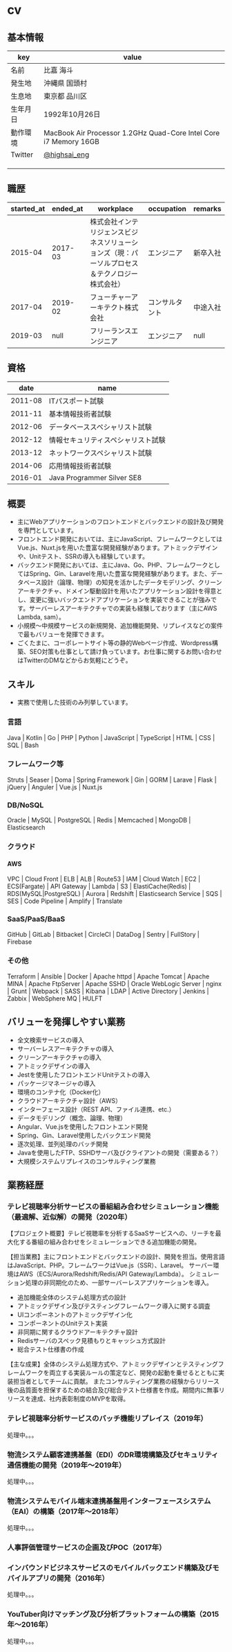 # cv

## 基本情報

| key | value |
|-|-|
| 名前 | 比嘉 海斗 |
| 発生地 | 沖縄県 国頭村 |
| 生息地 | 東京都 品川区 |
| 生年月日 | 1992年10月26日 |
| 動作環境 | MacBook Air Processor 1.2GHz Quad-Core Intel Core i7 Memory 16GB |
| Twitter | [@highsai_eng](https://twitter.com/highsai_eng) |
|  |  |
|  |  |
|  |  |

## 職歴
| started_at | ended_at | workplace | occupation | remarks |
|-|-|-|-|-|
| 2015-04 | 2017-03 | 株式会社インテリジェンスビジネスソリューションズ（現：パーソルプロセス＆テクノロジー株式会社） | エンジニア | 新卒入社 |
| 2017-04 | 2019-02 | フューチャーアーキテクト株式会社 | コンサルタント | 中途入社 |
| 2019-03 | null | フリーランスエンジニア | エンジニア | null |

## 資格
| date | name |
|-|-|
| 2011-08 | ITパスポート試験 |
| 2011-11 | 基本情報技術者試験 |
| 2012-06 | データベーススペシャリスト試験 |
| 2012-12 | 情報セキュリティスペシャリスト試験 |
| 2013-12 | ネットワークスペシャリスト試験 |
| 2014-06 | 応用情報技術者試験 |
| 2016-01 | Java Programmer Silver SE8 |

## 概要

- 主にWebアプリケーションのフロントエンドとバックエンドの設計及び開発を専門としています。
- フロントエンド開発においては、主にJavaScript、フレームワークとしてはVue.js、Nuxt.jsを用いた豊富な開発経験があります。アトミックデザインや、Unitテスト、SSRの導入も経験しています。
- バックエンド開発においては、主にJava、Go、PHP、フレームワークとしてはSpring、Gin、Laravelを用いた豊富な開発経験があります。また、データベース設計（論理、物理）の知見を活かしたデータモデリング、クリーンアーキテクチャ、ドメイン駆動設計を用いたアプリケーション設計を得意とし、変更に強いバックエンドアプリケーションを実装できることが強みです。サーバーレスアーキテクチャでの実装も経験しております（主にAWS Lambda, sam）。
- 小規模〜中規模サービスの新規開発、追加機能開発、リプレイスなどの案件で最もバリューを発揮できます。
- ごくたまに、コーポレートサイト等の静的Webページ作成、Wordpress構築、SEO対策も仕事として請け負っています。お仕事に関するお問い合わせはTwitterのDMなどからお気軽にどうぞ。

## スキル

- 実務で使用した技術のみ列挙しています。

### 言語

Java | Kotlin | Go | PHP | Python | JavaScript | TypeScript | HTML | CSS | SQL | Bash

### フレームワーク等

Struts | Seaser | Doma | Spring Framework | Gin | GORM | Larave | Flask | jQuery | Anguler | Vue.js | Nuxt.js

### DB/NoSQL

Oracle | MySQL | PostgreSQL | Redis | Memcached | MongoDB | Elasticsearch

### クラウド

#### AWS

VPC | Cloud Front | ELB | ALB | Route53 | IAM | Cloud Watch | EC2 | ECS(Fargate) | API Gateway | Lambda | S3 | ElastiCache(Redis) | RDS(MySQL|PostgreSQL) | Aurora | Redshift | Elasticsearch Service | SQS | SES | Code Pipeline | Amplify | Translate

### SaaS/PaaS/BaaS

GitHub | GitLab | Bitbacket | CircleCI | DataDog | Sentry | FullStory | Firebase

### その他

Terraform | Ansible | Docker | Apache httpd | Apache Tomcat | Apache MINA | Apache FtpServer | Apache SSHD | Oracle WebLogic Server | nginx | Grunt | Webpack | SASS | Kibana | LDAP | Active Directory | Jenkins | Zabbix | WebSphere MQ | HULFT

## バリューを発揮しやすい業務

- 全文検索サービスの導入
- サーバーレスアーキテクチャの導入
- クリーンアーキテクチャの導入
- アトミックデザインの導入
- Jestを使用したフロントエンドUnitテストの導入
- パッケージマネージャの導入
- 環境のコンテナ化（Docker化）
- クラウドアーキテクチャ設計（AWS）
- インターフェース設計（REST API、ファイル連携、etc.）
- データモデリング（概念、論理、物理）
- Angular、Vue.jsを使用したフロントエンド開発
- Spring、Gin、Laravel使用したバックエンド開発
- 逐次処理、並列処理のバッチ開発
- Javaを使用したFTP、SSHDサーバ及びクライアントの開発（需要ある？）
- 大規模システムリプレイスのコンサルティング業務

## 業務経歴

### テレビ視聴率分析サービスの番組組み合わせシミュレーション機能（最適解、近似解）の開発（2020年）

【プロジェクト概要】テレビ視聴率を分析するSaaSサービスへの、リーチを最大化する番組の組み合わせをシミュレーションできる追加機能の開発。

【担当業務】主にフロントエンドとバックエンドの設計、開発を担当。使用言語はJavaScript、PHP。フレームワークはVue.js（SSR）、Laravel。
サーバー環境はAWS（ECS/Aurora/Redshift/Redis/API Gateway/Lambda）。
シミュレーション処理の非同期化のため、一部サーバーレスアプリケーションを導入。

- 追加機能全体のシステム処理方式の設計
- アトミックデザイン及びテスティングフレームワーク導入に関する調査
- UIコンポーネントのアトミックデザイン化
- コンポーネントのUnitテスト実装
- 非同期に関するクラウドアーキテクチャ設計
- Redisサーバのスペック見積もりとキャッシュ方式設計
- 総合テスト仕様書の作成

【主な成果】全体のシステム処理方式や、アトミックデザインとテスティングフレームワークを両立する実装ルールの策定など、開発の起動を乗せるとともに実装担当者としてチームに貢献。
またコンサルティング業務の経験からリリース後の品質面を担保するための結合及び総合テスト仕様書を作成。期間内に無事リリースを達成、社内表彰制度のMVPを取得。

### テレビ視聴率分析サービスのバッチ機能リプレイス（2019年）

処理中。。。

### 物流システム顧客連携基盤（EDI）のDR環境構築及びセキュリティ通信機能の開発（2019年〜2019年）

処理中。。。

### 物流システムモバイル端末連携基盤用インターフェースシステム（EAI）の構築（2017年〜2018年）

処理中。。。

### 人事評価管理サービスの企画及びPOC（2017年）

### インバウンドビジネスサービスのモバイルバックエンド構築及びモバイルアプリの開発（2016年）

処理中。。。

### YouTuber向けマッチング及び分析プラットフォームの構築（2015年〜2016年）

処理中。。。
